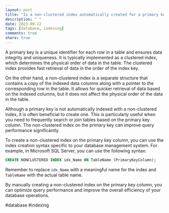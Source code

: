```yaml
---
layout: post
title: "Is a non-clustered index automatically created for a primary key?"
description: " "
date: 2023-09-22
tags: [database, indexing]
comments: true
share: true
---
```


A primary key is a unique identifier for each row in a table and ensures data integrity and uniqueness. It is typically implemented as a clustered index, which determines the physical order of data in the table. The clustered index provides fast retrieval of data in the order of the index key.

On the other hand, a non-clustered index is a separate structure that contains a copy of the indexed data columns along with a pointer to the corresponding row in the table. It allows for quicker retrieval of data based on the indexed columns, but it does not affect the physical order of the data in the table.

Although a primary key is not automatically indexed with a non-clustered index, it is often beneficial to create one. This is particularly useful when you need to frequently search or join tables based on the primary key column. The non-clustered index on the primary key can improve query performance significantly.

To create a non-clustered index on the primary key column, you can use the index creation syntax specific to your database management system. For example, in Microsoft SQL Server, you can use the following syntax:

```sql
CREATE NONCLUSTERED INDEX idx_Name ON TableName (PrimaryKeyColumn);
```

Remember to replace `idx_Name` with a meaningful name for the index and `TableName` with the actual table name.

By manually creating a non-clustered index on the primary key column, you can optimize query performance and improve the overall efficiency of your database operations.

#database #indexing